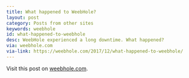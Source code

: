 ```yaml
---
title: What happened to WeebHole?
layout: post
category: Posts from other sites
keywords: weebhole
id: what-happened-to-weebhole
desc: WeebHole experienced a long downtime. What happened?
via: weebhole.com
via-link: https://weebhole.com/2017/12/what-happened-to-weebhole/
---
```


Visit this post on [weebhole.com](https://weebhole.com/2017/12/what-happened-to-weebhole/).
